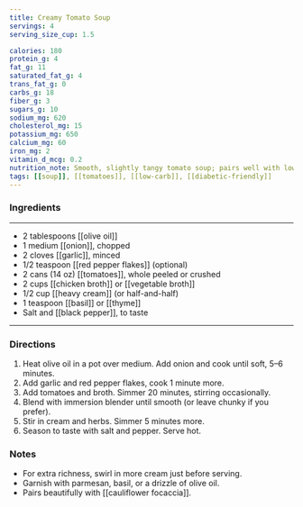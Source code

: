 ```yaml
---
title: Creamy Tomato Soup
servings: 4
serving_size_cup: 1.5

calories: 180
protein_g: 4
fat_g: 11
saturated_fat_g: 4
trans_fat_g: 0
carbs_g: 18
fiber_g: 3
sugars_g: 10
sodium_mg: 620
cholesterol_mg: 15
potassium_mg: 650
calcium_mg: 60
iron_mg: 2
vitamin_d_mcg: 0.2
nutrition_note: Smooth, slightly tangy tomato soup; pairs well with low-carb breads or focaccia.
tags: [[soup]], [[tomatoes]], [[low-carb]], [[diabetic-friendly]]
---
```


### Ingredients
---
- 2 tablespoons [[olive oil]]
- 1 medium [[onion]], chopped
- 2 cloves [[garlic]], minced
- 1/2 teaspoon [[red pepper flakes]] (optional)
- 2 cans (14 oz) [[tomatoes]], whole peeled or crushed
- 2 cups [[chicken broth]] or [[vegetable broth]]
- 1/2 cup [[heavy cream]] (or half-and-half)
- 1 teaspoon [[basil]] or [[thyme]]
- Salt and [[black pepper]], to taste
---

### Directions
1. Heat olive oil in a pot over medium. Add onion and cook until soft, 5–6 minutes.
2. Add garlic and red pepper flakes, cook 1 minute more.
3. Add tomatoes and broth. Simmer 20 minutes, stirring occasionally.
4. Blend with immersion blender until smooth (or leave chunky if you prefer).
5. Stir in cream and herbs. Simmer 5 minutes more.
6. Season to taste with salt and pepper. Serve hot.

### Notes
- For extra richness, swirl in more cream just before serving.
- Garnish with parmesan, basil, or a drizzle of olive oil.
- Pairs beautifully with [[cauliflower focaccia]].